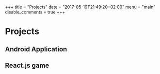 +++
title = "Projects"
date = "2017-05-19T21:49:20+02:00"
menu = "main"
disable_comments = true
+++

# Projects

## Android Application

## React.js game


